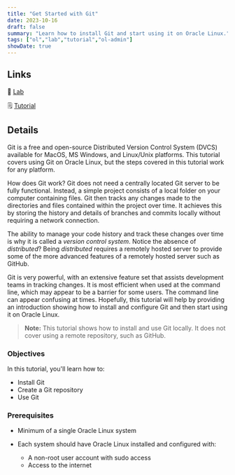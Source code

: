 ```yaml
---
title: "Get Started with Git"
date: 2023-10-16
draft: false
summary: "Learn how to install Git and start using it on Oracle Linux."
tags: ["ol","lab","tutorial","ol-admin"]
showDate: true
---
```


## Links

:crescent_moon: [Lab](https://luna.oracle.com/lab/6c55a20f-e751-4326-a157-b16770262346)

:spiral_notepad: [Tutorial](https://docs.oracle.com/en/learn/ol-git-start)

## Details

Git is a free and open-source Distributed Version Control System (DVCS) available for MacOS, MS Windows, and Linux/Unix platforms. This tutorial covers using Git on Oracle Linux, but the steps covered in this tutorial work for any platform. 

How does Git work? Git does not need a centrally located Git server to be fully functional. Instead, a simple project consists of a local folder on your computer containing files. Git then tracks any changes made to the directories and files contained within the project over time. It achieves this by storing the history and details of branches and commits locally without requiring a network connection.

The ability to manage your code history and track these changes over time is why it is called a *version control system*. Notice the absence of *distributed*? Being *distributed* requires a remotely hosted server to provide some of the more advanced features of a remotely hosted server such as GitHub.

Git is very powerful, with an extensive feature set that assists development teams in tracking changes. It is most efficient when used at the command line, which may appear to be a barrier for some users. The command line can appear confusing at times. Hopefully, this tutorial will help by providing an introduction showing how to install and configure Git and then start using it on Oracle Linux. 

> **Note:** This tutorial shows how to install and use Git locally. It does not cover using a remote repository, such as GitHub.

### Objectives

In this tutorial, you'll learn how to:

  - Install Git
  - Create a Git repository
  - Use Git

### Prerequisites

- Minimum of a single Oracle Linux system

- Each system should have Oracle Linux installed and configured with:

   - A non-root user account with sudo access
   - Access to the internet

